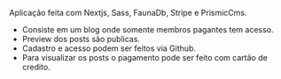 Aplicação feita com Nextjs, Sass, FaunaDb, Stripe e PrismicCms.

 - Consiste em um blog onde somente membros pagantes tem acesso.
 - Preview dos posts são publicas.
 - Cadastro e acesso podem ser feitos via Github.
 - Para visualizar os posts o pagamento pode ser feito com cartão de credito.
